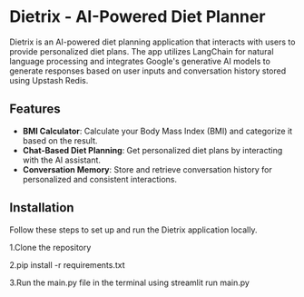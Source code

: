 # Dietrix - AI-Powered Diet Planner

Dietrix is an AI-powered diet planning application that interacts with users to provide personalized diet plans. The app utilizes LangChain for natural language processing and integrates Google's generative AI models to generate responses based on user inputs and conversation history stored using Upstash Redis.

## Features

- **BMI Calculator**: Calculate your Body Mass Index (BMI) and categorize it based on the result.
- **Chat-Based Diet Planning**: Get personalized diet plans by interacting with the AI assistant.
- **Conversation Memory**: Store and retrieve conversation history for personalized and consistent interactions.

## Installation

Follow these steps to set up and run the Dietrix application locally.

1.Clone the repository 

2.pip install -r requirements.txt

3.Run the main.py file in the terminal using streamlit run main.py

